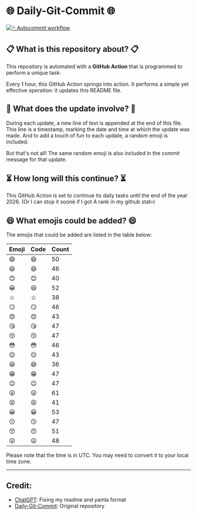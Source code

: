 # 🌐 Daily-Git-Commit 🌐

[![🃏 Autocommit workflow](https://github.com/kleqing/git-auto-commit/actions/workflows/main.yaml/badge.svg?event=check_run)](https://github.com/kleqing/git-auto-commit/actions/workflows/main.yaml)

## 📋 What is this repository about? 📋

This repository is automated with a **GitHub Action** that is programmed to perform a unique task:

Every 1 hour, this GitHub Action springs into action. It performs a simple yet effective operation: it updates this README file.

## 🔄 What does the update involve? 🔄

During each update, a new line of text is appended at the end of this file. This line is a timestamp, marking the date and time at which the update was made. And to add a touch of fun to each update, a random emoji is included.

But that's not all! The same random emoji is also included in the commit message for that update.

## ⏳ How long will this continue? ⏳

This GitHub Action is set to continue its daily tasks until the end of the year 2026. (Or I can stop it soonẻ if I got A rank in my github stat💀)

## 😄 What emojis could be added? 😄

The emojis that could be added are listed in the table below:

| Emoji | Code | Count |
| --- | --- | --- |
| 😄 | :smile: | 50 |
| 😆 | :laughing: | 46 |
| 😊 | :blush: | 40 |
| 😀 | :smiley: | 52 |
| ☺️ | :relaxed: | 38 |
| 😏 | :smirk: | 46 |
| 😍 | :heart_eyes: | 43 |
| 😘 | :kissing_heart: | 47 |
| 😚 | :kissing_closed_eyes: | 47 |
| 😳 | :flushed: | 46 |
| 😌 | :relieved: | 43 |
| 😆 | :satisfied: | 36 |
| 😁 | :grin: | 47 |
| 😉 | :wink: | 47 |
| 😜 | :stuck_out_tongue_winking_eye: | 61 |
| 😝 | :stuck_out_tongue_closed_eyes: | 41 |
| 😀 | :grinning: | 53 |
| 😗 | :kissing: | 47 |
| 😙 | :kissing_smiling_eyes: | 51 |
| 😛 | :stuck_out_tongue: | 48 |

Please note that the time is in UTC. You may need to convert it to your local time zone.

---

## Credit:

- [ChatGPT](chatgpt.com): Fixing my readme and yamla format
- [Daily-Git-Commit](https://github.com/diegomarty/daily-git-commit): Original repository

